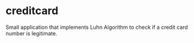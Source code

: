 # creditcard
Small application that implements Luhn Algorithm to check if a credit card number is legitimate.
